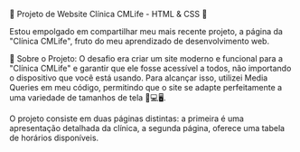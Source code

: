 🏥 Projeto de Website Clínica CMLife - HTML & CSS 🏥

Estou empolgado em compartilhar meu mais recente projeto, a página da "Clínica CMLife", fruto do meu aprendizado de desenvolvimento web.

📌 Sobre o Projeto:
O desafio era criar um site moderno e funcional para a "Clínica CMLife" e garantir que ele fosse acessível a todos, não importando o dispositivo que você está usando. Para alcançar isso, utilizei Media Queries em meu código, permitindo que o site se adapte perfeitamente a uma variedade de tamanhos de tela 📱💻🖥️.

O projeto consiste em duas páginas distintas: a primeira é uma apresentação detalhada da clínica, a segunda página, oferece uma tabela de horários disponíveis.

